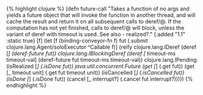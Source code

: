 {% highlight clojure %}
(defn future-call 
  "Takes a function of no args and yields a future object that will
  invoke the function in another thread, and will cache the result and
  return it on all subsequent calls to deref/@. If the computation has
  not yet finished, calls to deref/@ will block, unless the variant
  of deref with timeout is used. See also - realized?."
  {:added "1.1"
   :static true}
  [f]
  (let [f (binding-conveyor-fn f)
        fut (.submit clojure.lang.Agent/soloExecutor ^Callable f)]
    (reify 
     clojure.lang.IDeref 
     (deref [_] (deref-future fut))
     clojure.lang.IBlockingDeref
     (deref
      [_ timeout-ms timeout-val]
      (deref-future fut timeout-ms timeout-val))
     clojure.lang.IPending
     (isRealized [_] (.isDone fut))
     java.util.concurrent.Future
      (get [_] (.get fut))
      (get [_ timeout unit] (.get fut timeout unit))
      (isCancelled [_] (.isCancelled fut))
      (isDone [_] (.isDone fut))
      (cancel [_ interrupt?] (.cancel fut interrupt?)))))
{% endhighlight %}
